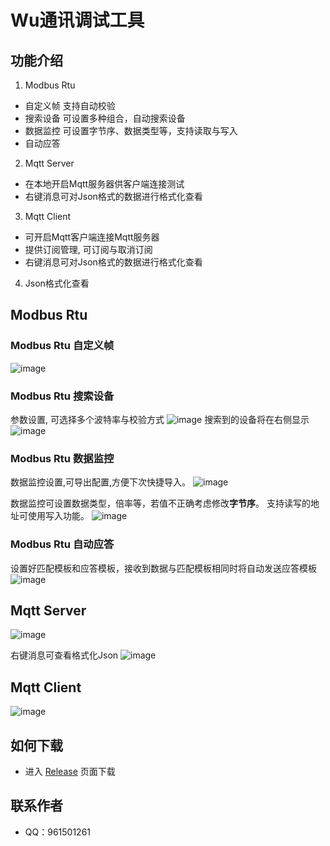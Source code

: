 # Wu通讯调试工具

## 功能介绍
1. Modbus Rtu 
- 自定义帧  支持自动校验
- 搜索设备  可设置多种组合，自动搜索设备
- 数据监控  可设置字节序、数据类型等，支持读取与写入
- 自动应答  
2. Mqtt Server
- 在本地开启Mqtt服务器供客户端连接测试
- 右键消息可对Json格式的数据进行格式化查看
3. Mqtt Client
- 可开启Mqtt客户端连接Mqtt服务器
- 提供订阅管理, 可订阅与取消订阅
- 右键消息可对Json格式的数据进行格式化查看
4. Json格式化查看

## Modbus Rtu
### Modbus Rtu 自定义帧
![image](https://github.com/Monika1313/Wu.CommTool/blob/master/Wu.CommTool/Images/About/ModbusRtu自定义帧.png)

### Modbus Rtu 搜索设备
参数设置, 可选择多个波特率与校验方式
![image](https://github.com/Monika1313/Wu.CommTool/blob/master/Wu.CommTool/Images/About/ModbusRtu搜索设备设置.png)
搜索到的设备将在右侧显示
![image](https://github.com/Monika1313/Wu.CommTool/blob/master/Wu.CommTool/Images/About/ModbusRtu搜索设备中.png)

### Modbus Rtu 数据监控
数据监控设置,可导出配置,方便下次快捷导入。
![image](https://github.com/Monika1313/Wu.CommTool/blob/master/Wu.CommTool/Images/About/ModbusRtu数据监控设置.png)

数据监控可设置数据类型，倍率等，若值不正确考虑修改**字节序**。 支持读写的地址可使用写入功能。
![image](https://github.com/Monika1313/Wu.CommTool/blob/master/Wu.CommTool/Images/About/ModbusRtu数据监控.png)

### Modbus Rtu 自动应答
设置好匹配模板和应答模板，接收到数据与匹配模板相同时将自动发送应答模板
![image](https://github.com/Monika1313/Wu.CommTool/blob/master/Wu.CommTool/Images/About/ModbusRtu自动应答.png)

## Mqtt Server
![image](https://github.com/Monika1313/Wu.CommTool/blob/master/Wu.CommTool/Images/About/Mqtt服务器.png)

右键消息可查看格式化Json
![image](https://github.com/Monika1313/Wu.CommTool/blob/master/Wu.CommTool/Images/About/Mqtt服务器查看格式化Json.png)

## Mqtt Client
![image](https://github.com/Monika1313/Wu.CommTool/blob/master/Wu.CommTool/Images/About/Mqtt客户端.png)

## 如何下载
- 进入 [Release](https://github.com/Monika1313/Wu.CommTool/releases) 页面下载

## 联系作者
- QQ：961501261
